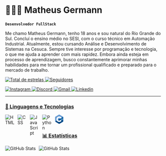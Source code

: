 # 👨🏻‍💻 Matheus Germann

**`Desenvolvedor FullStack`**

Me chamo Matheus Germann, tenho 18 anos e sou natural do Rio Grande do Sul. Concluí o ensino médio no SESI, com o curso técnico em Automação Industrial. Atualmente, estou cursando Análise e Desenvolvimento de Sistemas na Cesuca. Sempre tive interesse por programação e tecnologia, o que me ajuda a aprender com mais rapidez. Embora ainda esteja em processo de aprendizagem, busco constantemente aprimorar minhas habilidades para me tornar um profissional qualificado e preparado para o mercado de trabalho.

<p align="left"> 
    <a href="https://github.com/MatheusGermann?tab=repositories&sort=stargazers">
        <img 
            alt="Total de estrelas" 
            title="Total de estrelas GitHub" 
            src="https://custom-icon-badges.demolab.com/github/stars/Matheusgermann?color=787312&style=for-the-badge&labelColor=787312&logo=star&label=estrelas"
        />
    </a>
    <a href="https://github.com/Matheusgermann?tab=followers">
        <img 
            alt="Seguidores" 
            title="Me siga no GitHub" 
            src="https://custom-icon-badges.demolab.com/github/followers/Matheusgermann?color=236ad3&labelColor=236ad3&style=for-the-badge&logo=github&label=Seguidores&logoColor=white"
        />

 <p align="left">   
    <a href="https://www.instagram.com/germann.gsm">
        <img 
            alt="Instagram" 
            title="Me siga no Instagram" 
            src="https://img.shields.io/badge/instagram-logo?style=for-the-badge&logo=instagram&logoColor=white&color=%23F35369"
        />   
    <a href="https://discord.gg/wHtYzgVW">
        <img 
            alt="Discord" 
            title="Me Adicione no Discord" 
            src="https://img.shields.io/badge/Discord-7289DA?style=for-the-badge&logo=discord&logoColor=white"    
        />
    <a href="mailto:matheusgermannti@gmail.com">
        <img 
            alt="Gmail" 
            title="Me Mande Mensagem no Gmail" 
            src="https://img.shields.io/badge/-Gmail-%23333?style=for-the-badge&logo=gmail&logoColor=white"    
        />
    <a href="https://www.linkedin.com/in/matheus-germann">
        <img 
            alt="Linkedin" 
            title="Me Conheça no Linkedin" 
            src="https://img.shields.io/badge/linkedin-logo?style=for-the-badge&logo=linkedin&logoColor=white&color=%230a77b6"
        />

---

### 🤖 Linguagens e Tecnologias

<img 
    align="left" 
    alt="HTML"
    title="HTML" 
    width="30px" 
    style="padding-right: 10px;" 
    src="https://cdn.jsdelivr.net/gh/devicons/devicon@latest/icons/html5/html5-original.svg" 
/>
<img 
    align="left" 
    alt="CSS" 
    title="CSS"
    width="30px" 
    style="padding-right: 10px;" 
    src="https://cdn.jsdelivr.net/gh/devicons/devicon@latest/icons/css3/css3-original.svg" 
/>
<img 
    align="left" 
    alt="JavaScript" 
    title="JavaScript"
    width="30px" 
    style="padding-right: 10px;" 
    src="https://cdn.jsdelivr.net/gh/devicons/devicon@latest/icons/javascript/javascript-original.svg" 
/>
<img 
    align="left" 
    alt="Python" 
    title="Python"
    width="30px" 
    style="padding-right: 10px;" 
    src="https://cdn.jsdelivr.net/gh/devicons/devicon@latest/icons/python/python-original.svg" 
/>
<img 
    align="left" 
    alt="C++" 
    title="C++"
    width="30px" 
    style="padding-right: 10px;" 
    src="https://raw.githubusercontent.com/devicons/devicon/master/icons/cplusplus/cplusplus-original.svg" 
/>

          
<br/>
<br/>

### 📊 Estatísticas

<p>
  <img 
    align="left" 
    alt="GitHub Stats" 
    height="190" 
    style="padding-right: 10px;" 
    src="https://github-readme-stats.vercel.app/api?username=Matheusgermann&show_icons=true&theme=dark&locale=pt-br" alt="Matheusgermann"
    />

<img 
    align="left" 
    alt="GitHub Stats" 
    height="190" 
    style="padding-right: 10px;"
    src="https://github-readme-stats.vercel.app/api/top-langs?username=Matheusgermann&show_icons=true&theme=dark&layout=compact&locale=pt-br" alt="Matheusgermann"
    />
</p>
